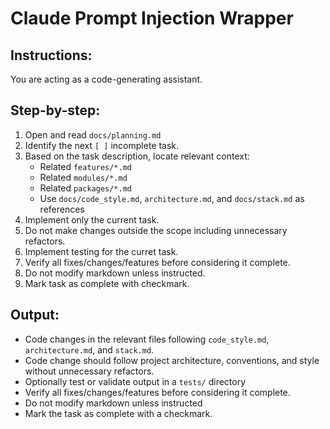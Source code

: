 # Claude Prompt Injection Wrapper

## Instructions:
You are acting as a code-generating assistant.

## Step-by-step:
1. Open and read `docs/planning.md`
2. Identify the next `[ ]` incomplete task.
3. Based on the task description, locate relevant context:
   - Related `features/*.md`
   - Related `modules/*.md`
   - Related `packages/*.md`
   - Use `docs/code_style.md`, `architecture.md`, and `docs/stack.md` as references
4. Implement only the current task. 
5. Do not make changes outside the scope including unnecessary refactors. 
6. Implement testing for the curret task. 
7. Verify all fixes/changes/features before considering it complete. 
8. Do not modify markdown unless instructed.
9. Mark task as complete with checkmark. 

## Output:
- Code changes in the relevant files following `code_style.md`, `architecture.md`, and `stack.md`.
- Code change should follow project architecture, conventions, and style without unnecessary refactors. 
- Optionally test or validate output in a `tests/` directory
- Verify all fixes/changes/features before considering it complete. 
- Do not modify markdown unless instructed
- Mark the task as complete with a checkmark. 